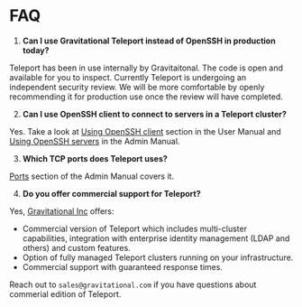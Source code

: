 # FAQ

1. **Can I use Gravitational Teleport instead of OpenSSH in production today?**

Teleport has been in use internally by Gravitaitonal. The code is open and available for you to inspect.
Currently Teleport is undergoing an independent security review. We will be more comfortable by 
openly recommending it for production use once the review will have completed.

2. **Can I use OpenSSH client to connect to servers in a Teleport cluster?**

Yes. Take a look at [Using OpenSSH client](user-manual.md#integration-with-openssh) section in the User Manual
and [Using OpenSSH servers](admin-guide.md) in the Admin Manual.

3. **Which TCP ports does Teleport uses?**

[Ports](admin-guide.md#ports) section of the Admin Manual covers it.

4. **Do you offer commercial support for Teleport?**

Yes, [Gravitational Inc](https://gravitational.com) offers:

* Commercial version of Teleport which includes multi-cluster capabilities, 
  integration with enterprise identity management (LDAP and others) and custom features.
* Option of fully managed Teleport clusters running on your infrastructure.
* Commercial support with guaranteed response times.

Reach out to `sales@gravitational.com` if you have questions about commerial edition of Teleport.
